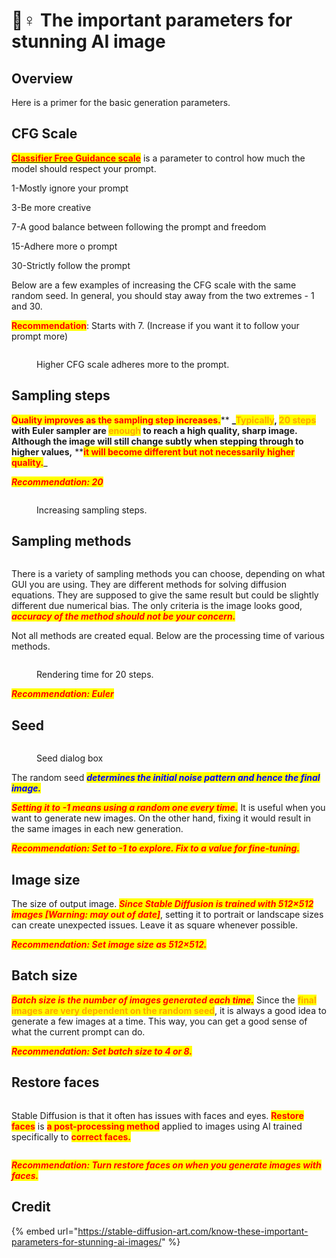 # 🤼♀ The important parameters for stunning AI image

## Overview

Here is a primer for the basic generation parameters.

## CFG Scale

[<mark style="color:red;">**Classifier Free Guidance scale**</mark>](classifier-free-guidance.md) is a parameter to control how much the model should respect your prompt.

1-Mostly ignore your prompt

3-Be more creative

7-A good balance between following the prompt and freedom

15-Adhere more o prompt

30-Strictly follow the prompt

Below are a few examples of increasing the CFG scale with the same random seed. In general, you should stay away from the two extremes - 1 and 30.

<mark style="color:red;">**Recommendation**</mark>: Starts with 7. (Increase if you want it to follow your prompt more)

<figure><img src="../../.gitbook/assets/image (33).png" alt=""><figcaption><p>Higher CFG scale adheres more to the prompt.</p></figcaption></figure>

## Sampling steps

<mark style="color:red;">**Quality improves as the sampling step increases.**</mark>** **_<mark style="color:orange;">**Typically**</mark>, <mark style="color:orange;">**20 steps**</mark> with Euler sampler are <mark style="color:orange;">**enough**</mark> to reach a high quality, sharp image. **Although the image will still change subtly when stepping through to higher values,**** **<mark style="color:red;">**it will become different but not necessarily higher quality.**</mark>_

_<mark style="color:red;">**Recommendation: 20**</mark>_

<figure><img src="../../.gitbook/assets/image (49).png" alt=""><figcaption><p>Increasing sampling steps.</p></figcaption></figure>

## Sampling methods

<figure><img src="../../.gitbook/assets/image (48).png" alt=""><figcaption></figcaption></figure>

There is a variety of sampling methods you can choose, depending on what GUI you are using. They are different methods for solving diffusion equations. They are supposed to give the same result but could be slightly different due numerical bias. The only criteria is the image looks good, _<mark style="color:red;">**accuracy of the method should not be your concern.**</mark>_

Not all methods are created equal. Below are the processing time of various methods.

<figure><img src="../../.gitbook/assets/image (14).png" alt=""><figcaption><p>Rendering time for 20 steps.</p></figcaption></figure>

_<mark style="color:red;">**Recommendation: Euler**</mark>_

## Seed

<figure><img src="../../.gitbook/assets/image (37).png" alt=""><figcaption><p>Seed dialog box</p></figcaption></figure>

The random seed _<mark style="color:blue;">**determines the initial noise pattern and hence the final image.**</mark>_

_<mark style="color:red;">**Setting it to -1 means using a random one every time.**</mark>_ It is useful when you want to generate new images. On the other hand, fixing it would result in the same images in each new generation.

_<mark style="color:red;">**Recommendation: Set to -1 to explore. Fix to a value for fine-tuning.**</mark>_

## Image size

The size of output image. _<mark style="color:red;">**Since Stable Diffusion is trained with 512×512 images \[Warning: may out of date]**</mark>_, setting it to portrait or landscape sizes can create unexpected issues. Leave it as square whenever possible.

_<mark style="color:red;">**Recommendation: Set image size as 512×512.**</mark>_

## Batch size

_<mark style="color:red;">**Batch size is the number of images generated each time.**</mark>_ Since the <mark style="color:orange;">**final images are very dependent on the random seed**</mark>, it is always a good idea to generate a few images at a time. This way, you can get a good sense of what the current prompt can do.

_<mark style="color:red;">**Recommendation: Set batch size to 4 or 8.**</mark>_

## Restore faces

<figure><img src="../../.gitbook/assets/image (45).png" alt=""><figcaption></figcaption></figure>

Stable Diffusion is that it often has issues with faces and eyes. <mark style="color:red;">**Restore faces**</mark> is <mark style="color:red;">**a post-processing method**</mark> applied to images using AI trained specifically to <mark style="color:red;">**correct faces.**</mark>

<figure><img src="../../.gitbook/assets/image (64).png" alt=""><figcaption></figcaption></figure>

_<mark style="color:red;">**Recommendation: Turn restore faces on when you generate images with faces.**</mark>_

## Credit

{% embed url="https://stable-diffusion-art.com/know-these-important-parameters-for-stunning-ai-images/" %}
